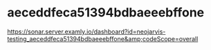 # aeceddfeca51394bdbaeeebffone
https://sonar.server.examly.io/dashboard?id=neojarvis-testing_aeceddfeca51394bdbaeeebffone&amp;codeScope=overall
